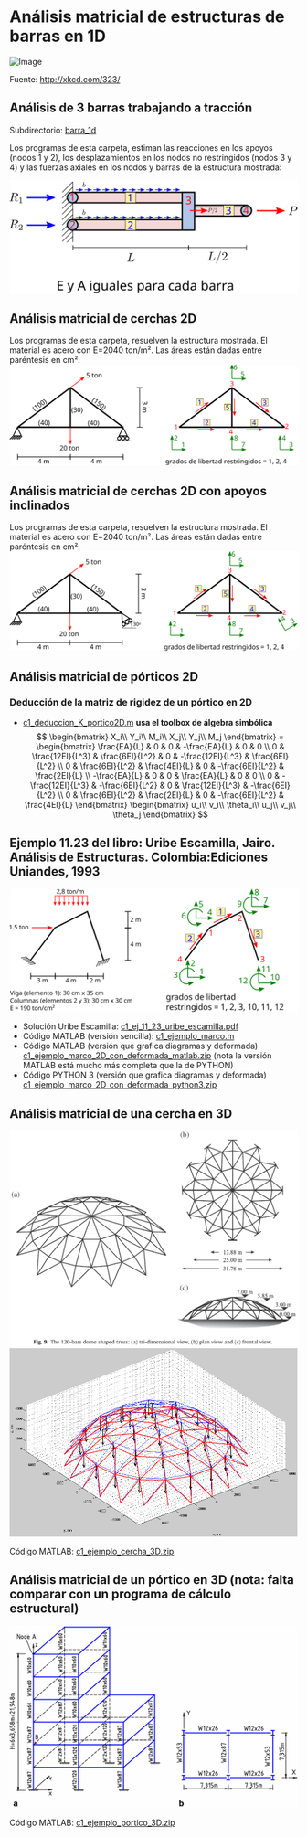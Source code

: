 # Análisis matricial de estructuras de barras en 1D

![Image](http://imgs.xkcd.com/comics/ballmer_peak.png)

Fuente: <http://xkcd.com/323/>

##  Análisis de 3 barras trabajando a tracción
Subdirectorio: [barra_1d](./barra_1d/)

Los programas de esta carpeta, estiman las reacciones en los apoyos (nodos 1 y 2), los desplazamientos en los nodos no restringidos (nodos 3 y 4) y las fuerzas axiales en los nodos y barras de la estructura mostrada:

![figura](barra_1d/tres_barras_a_traccion.svg)

## Análisis matricial de cerchas 2D
Los programas de esta carpeta, resuelven la estructura mostrada. El material es acero con E=2040 ton/m². Las áreas están dadas entre paréntesis en cm²:
![Image](cercha_2d/ej_11_3_uribe_escamilla.svg)

## Análisis matricial de cerchas 2D con apoyos inclinados
Los programas de esta carpeta, resuelven la estructura mostrada. El material es acero con E=2040 ton/m². Las áreas están dadas entre paréntesis en cm²:
![Image](cercha_2d/ejemplo_cercha_apoyo_inclinado.svg)

## Análisis matricial de pórticos 2D

### Deducción de la matriz de rigidez de un pórtico en 2D

* [c1_deduccion_K_portico2D.m](portico_2d/c1_deduccion_K_portico2D.m) **usa el toolbox de álgebra simbólica**
$$
\begin{bmatrix}
X_i\\
Y_i\\
M_i\\
X_j\\
Y_j\\
M_j
\end{bmatrix}
=
\begin{bmatrix}
  \frac{EA}{L} & 0 & 0 & -\frac{EA}{L} & 0 & 0 \\
  0 & \frac{12EI}{L^3} & \frac{6EI}{L^2} & 0 & -\frac{12EI}{L^3} & \frac{6EI}{L^2} \\
  0 & \frac{6EI}{L^2} & \frac{4EI}{L} & 0 & -\frac{6EI}{L^2} & \frac{2EI}{L} \\
  -\frac{EA}{L} & 0 & 0 & \frac{EA}{L} & 0 & 0 \\
  0 & -\frac{12EI}{L^3} & -\frac{6EI}{L^2} & 0 & \frac{12EI}{L^3} & -\frac{6EI}{L^2} \\
  0 & \frac{6EI}{L^2} & \frac{2EI}{L} & 0 & -\frac{6EI}{L^2} & \frac{4EI}{L}
\end{bmatrix}
\begin{bmatrix}
u_i\\
v_i\\
\theta_i\\
u_j\\
v_j\\
\theta_j
\end{bmatrix}
$$

## Ejemplo 11.23 del libro: Uribe Escamilla, Jairo. Análisis de Estructuras. Colombia:Ediciones Uniandes, 1993

![Image](portico_2d/ejercicio_11_23_Uribe_Escamilla/c1_portico_2d_uribe_escamilla.svg)

* Solución Uribe Escamilla: [c1_ej_11_23_uribe_escamilla.pdf](portico_2d/c1_ej_11_23_uribe_escamilla.pdf)
* Código MATLAB (versión sencilla): [c1_ejemplo_marco.m](portico_2d/c1_ejemplo_marco.m) 
* Código MATLAB (versión que grafica diagramas y deformada) [c1_ejemplo_marco_2D_con_deformada_matlab.zip](portico_2d/c1_ejemplo_marco_2D_con_deformada_matlab.zip) (nota la versión MATLAB está mucho más completa que la de PYTHON)
* Código PYTHON 3 (versión que grafica diagramas y deformada) [c1_ejemplo_marco_2D_con_deformada_python3.zip](portico_2d/c1_ejemplo_marco_2D_con_deformada_python3.zip)

<!---

=Análisis matricial de barras 2D con empotramiento en un extremo y rótula en el otro=
** Cálculo de las matrices de rigidez empotrado-rótula, rótula-empotrado: 
*** Código compatible con MATLAB 2013a: [[file:c1_K_elemento_empotrado_rodillo_matlab2013a.m]] **usa el toolbox de álgebra simbolica**
*** Cödigo MATLAB: [[file:c1_K_elemento_empotrado_rodillo.m]] **usa el toolbox de álgebra simbolica**

* Rótulas intermedias a una viga: 
* Código MATLAB: [[file:c1_ejemplo_rotula.zip]] **FALTA MEJORAR LA CLARIDAD DE ESTE CODIGO**

="Cercha" FINK=
[[image:cercha2_taller1c.gif]]

Haga un programa en MATLAB para determinar:
* Desplazamientos horizontales y verticales en cada nodo
* Fuerzas axiales
* Fuerzas cortantes y momentos flectores
* Las fuerzas en los apoyos (reacciones)

Todos los análisis de resultados deben incluir los siguientes diagramas (realizados en MATLAB):
* Fuerzas axiales para cada barra
* Diagramas de fuerza cortante
* Diagrama de momento flector
* Diagrama de la deformada de la estructura
* Diagrama que muestre los grados de libertad asociados a cada elemento estructural

Asuma:
* E = 200 GPa
* densidad del material = 7800 kg/m^3 (para el cálculo del peso propio de la estructura)
* Sección:
** circular de radio 4 cm para los elementos inclinados
** rectangular de lado 4 cm para los elementos horizontales

El nodo C y el nodo G se encuentran en la mitad de los elementos AE y BE respectivamente.
Analice como si fuera:
# una cercha: incluyendo el peso propio de la misma
# un pórtico
# los elementos AE, BE y AB son continuos, es decir, la rótulas C, G, D y F no existen dentro de dichos elementos. Sin embargo las barras CD, FG, DE y FE si llegan a estos elementos estructurales mediante una rótula. Adicionalmente, los nodos A, B y E son rótulas. Explique detalladamente como hizo esta modelación con MATLAB
# compare las respuesta obtenidas en MATLAB con el software de análisis estructural de su predilección (de todos los puntos analizados). En este caso se incluye la solución utilizando SAP2000

Solución en MATLAB y SAP2000: [[file:c1_taller_estructura_fink.zip]]


--->

## Análisis matricial de una cercha en 3D
![Image](cercha_3d/c1_ejemplo_cercha_3D_configuracion.png)
![Image](cercha_3d/c1_ejemplo_cercha_3D.png)

Código MATLAB: [c1_ejemplo_cercha_3D.zip](cercha_3d/c1_ejemplo_cercha_3D.zip)


## Análisis matricial de un pórtico en 3D (nota: falta comparar con un programa de cálculo estructural)
![Image](portico_3d/c1_portico_3D.png)

Código MATLAB:  [c1_ejemplo_portico_3D.zip](portico_3d/c1_ejemplo_portico_3D.zip)
